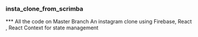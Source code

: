 ### insta_clone_from_scrimba
*** All the code on Master Branch
An instagram clone using Firebase, React , React Context for state management
